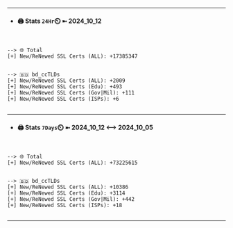 

---
- #### 🖨️ **Stats** `24Hr`⏲️ ➼ 2024_10_12
```console


--> 🌐 Total
[+] New/ReNewed SSL Certs (ALL): +17385347


--> 🇧🇩 bd_ccTLDs
[+] New/ReNewed SSL Certs (ALL): +2009
[+] New/ReNewed SSL Certs (Edu): +493
[+] New/ReNewed SSL Certs (Gov|Mil): +111
[+] New/ReNewed SSL Certs (ISPs): +6


```

---
- #### 🖨️ **Stats** `7Days`⏲️ ➼ 2024_10_12 <--> 2024_10_05
```console


--> 🌐 Total
[+] New/ReNewed SSL Certs (ALL): +73225615


--> 🇧🇩 bd_ccTLDs
[+] New/ReNewed SSL Certs (ALL): +10386
[+] New/ReNewed SSL Certs (Edu): +3114
[+] New/ReNewed SSL Certs (Gov|Mil): +442
[+] New/ReNewed SSL Certs (ISPs): +18


```

---

